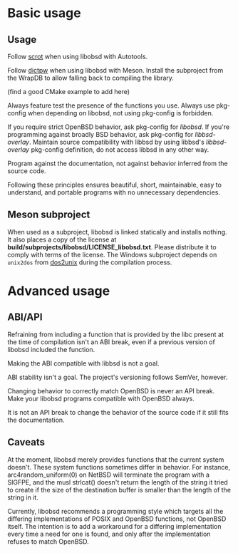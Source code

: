# Basic usage
## Usage
Follow
[scrot](https://github.com/resurrecting-open-source-projects/scrot/blob/ed96aa4ae3d69c186b3dda88543cc541acaf83c2/configure.ac#L33-L43)
when using libobsd with Autotools.

Follow
[dictpw](https://github.com/guijan/dictpw/blob/fb56c002109276369ca6c02c2f735ee83bedbbd2/meson.build#L32-L45)
when using libobsd with Meson. Install the subproject from the WrapDB to allow
falling back to compiling the library.

(find a good CMake example to add here)

Always feature test the presence of the functions you use. Always use
pkg-config when depending on libobsd, not using pkg-config is forbidden.

If you require strict OpenBSD behavior, ask pkg-config for _libobsd_. If you're
programming against broadly BSD behavior, ask pkg-config for _libbsd-overlay_.
Maintain source compatibility with libbsd by using libbsd's _libbsd-overlay_
pkg-config definition, do not access libbsd in any other way.

Program against the documentation, not against behavior inferred from the source
code.

Following these principles ensures beautiful, short, maintainable, easy to
understand, and portable programs with no unnecessary dependencies.

## Meson subproject
When used as a subproject, libobsd is linked statically and installs nothing. It
also places a copy of the license at
**build/subprojects/libobsd/LICENSE_libobsd.txt**. Please distribute it to
comply with terms of the license.
The Windows subproject depends on `unix2dos` from
[dos2unix](https://waterlan.home.xs4all.nl/dos2unix.html) during the compilation
process.

# Advanced usage
## ABI/API
Refraining from including a function that is provided by the libc present at the
time of compilation isn't an ABI break, even if a previous version of libobsd
included the function.

Making the ABI compatible with libbsd is not a goal.

ABI stability isn't a goal. The project's versioning follows SemVer, however.

Changing behavior to correctly match OpenBSD is never an API break. Make your
libobsd programs compatible with OpenBSD always.

It is not an API break to change the behavior of the source code if it still
fits the documentation.

## Caveats
At the moment, libobsd merely provides functions that the current system
doesn't. These system functions sometimes differ in behavior. For instance,
arc4random_uniform(0) on NetBSD will terminate the program with a SIGFPE, and
the musl strlcat() doesn't return the length of the string it tried to create if
the size of the destination buffer is smaller than the length of the
string in it.

Currently, libobsd recommends a programming style which targets all the
differing implementations of POSIX and OpenBSD functions, not OpenBSD itself.
The intention is to add a workaround for a differing implementation every time
a need for one is found, and only after the implementation refuses to match
OpenBSD.
